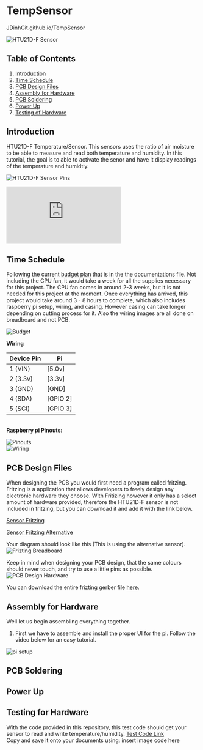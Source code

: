 # TempSensor
JDinhGit.github.io/TempSensor

![HTU21D-F Sensor](https://github.com/JDinhGit/TempSensor/blob/master/Documentation/HTU21DF.jpg)

## Table of Contents
1. [Introduction](#introduction)
2. [Time Schedule](#time-schedule)
3. [PCB Design Files](#pcb-design-files)
4. [Assembly for Hardware](#assembly-for-hardware)
5. [PCB Soldering](#pcb-soldering)
6. [Power Up](#power-up)
7. [Testing of Hardware](#testing-of-hardware)


## Introduction
HTU21D-F Temperature/Sensor. This sensors uses the ratio of air moisture to be able to measure and read both temperature and humidity. 
In this tutorial, the goal is to able to activate the senor and have it display readings of the temperature and humidtiy.<br>

![HTU21D-F Sensor Pins](https://github.com/JDinhGit/TempSensor/blob/master/Documentation/HTU21D-f%20sensorpin.jpg)<br>

![UMLDiagram](https://github.com/JDinhGit/TempSensor/blob/master/Documentation/UML.pdf)

## Time Schedule
Following the current [budget plan](https://github.com/JDinhGit/TempSensor/blob/master/Documentation/BudgetPlan(Updated).pdf) that is in the the documentations file. Not including the CPU fan, it would take a week for all the supplies necessary for this project. The CPU fan comes in around 2-3 weeks, but it is not needed for this project at the moment. Once everything has arrived, this project would take around 3 - 8 hours to complete, which also includes raspberry pi setup, wiring, and casing. However casing can take longer depending on cutting process for it. Also the wiring images are all done on breadboard and not PCB.<br>

![Budget](https://github.com/JDinhGit/TempSensor/blob/master/Documentation/BudgetPlan(Updated%20Image).jpg)<br>
 
 <b>Wiring</b>
 
| Device Pin| Pi           |
| --------- | ------------ |
| 1 (VIN)   | [5.0v]       |
| 2 (3.3v)  | [3.3v]       |
| 3 (GND)   | [GND]        |
| 4 (SDA)   | [GPIO 2]     |
| 5 (SCI)   | [GPIO 3]     |
<br>
<b>Raspberry pi Pinouts:</b>

![Pinouts](https://github.com/JDinhGit/TempSensor/blob/master/Documentation/raspberry-pi-15b.jpg)<br>
![Wiring](https://github.com/JDinhGit/TempSensor/blob/master/Documentation/IMG_20181023_113450.jpg)<br>

## PCB Design Files
When designing the PCB you would first need a program called fritzing. Fritzing is a application that allows developers to freely design any electronic hardware they choose. With Fritizing however it only has a select amount of hardware provided, therefore the HTU21D-F sensor is not included in fritzing, but you can download it and add it with the link below. 

[Sensor Fritzing](https://github.com/JDinhGit/TempSensor/blob/master/PCB%20Fritzing/Adafruit%20HTU21D-F%20Temperature%20%2B%20Humidity%20Sensor.fzpz)<br>

[Sensor Fritzing Alternative](https://github.com/JDinhGit/TempSensor/blob/master/PCB%20Fritzing/fritzing-adafruit-HTU21DF-master(alternative).zip)<br>

Your diagram should look like this (This is using the alternative sensor).<br>
![Frizting Breadboard](https://github.com/JDinhGit/TempSensor/blob/master/Documentation/HTU21DF%20(Friziting%20Diagram).png)

Keep in mind when designing your PCB design, that the same colours should never touch, and try to use a little pins as possible. 
![PCB Design Hardware](https://github.com/JDinhGit/TempSensor/blob/master/Documentation/HTU21D-F_pcb.png)<br>

You can download the entire frizting gerber file [here](https://github.com/JDinhGit/TempSensor/blob/master/PCB%20Fritzing/HTU21D-F.zip).<br>

## Assembly for Hardware
Well let us begin assembling everything together.

1. First we have to assemble and install the proper UI for the pi. Follow the video below for an easy tutorial.<br>

 ![pi setup](https://www.youtube.com/watch?v=juHoJYX86Dg)

  

## PCB Soldering

## Power Up

## Testing for Hardware
With the code provided in this repository, this test code should get your sensor to read and write temperature/humidity.
[Test Code Link](https://github.com/JDinhGit/TempSensor/tree/master/HTU21D%20-%20Test%20Code/c)<br>
Copy and save it onto your documents using:
insert image code here
